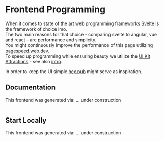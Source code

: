 # Frontend Programming

When it comes to state of the art web programming frameworks [Svelte](https://svelte.dev) is the framework of choice imo.    
The two main reasons for that choice - comparing svelte to angular, vue and react - are performance and simplicity.   
You might continuously improve the performance of this page utilizing [pagespeed.web.dev](https://pagespeed.web.dev/).   
To speed up programming while ensuring beauty we utilize the [UI Kit Attractions](https://illright.github.io/attractions/?ref=madewithsvelte.com) - see also [intro](https://www.youtube.com/watch?v=RkD88ARvucM&t=492s).

In order to keep the UI simple [hex.pub](https://hex.pub/) might serve as inspiration.

## Documentation
This frontend was generated via: 
... under construction
```sh

```

## Start Locally
This frontend was generated via: 
... under construction
```sh

```




